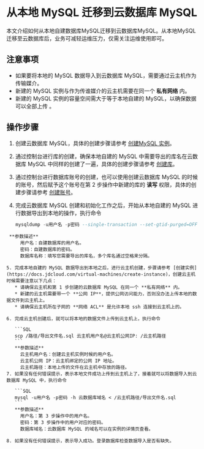 # 从本地 MySQL 迁移到云数据库 MySQL
本文介绍如何从本地自建数据库MySQL迁移到云数据库MySQL。从本地MySQL迁移至云数据库后，业务可减轻运维压力，仅需关注运维使用即可。

## 注意事项
* 如果要将本地的 MySQL 数据导入到云数据库 MySQL，需要通过云主机作为传输媒介。
* 新建的 MySQL 实例与作为传谁媒介的云主机需要在同一个 **私有网络** 内。
* 新建的 MySQL 实例的容量空间需大于等于本地自建的 MySQL，以确保数据可以全部上传 。

## 操作步骤
1. 创建云数据库 MySQL，具体的创建步骤请参考 [创建MySQL 实例](../../../Operation-Guide/Instance/Create-Instance.md)。
2. 通过控制台进行库的创建，确保本地自建的 MySQL 中需要导出的库名在云数据库 MySQL 中同样的创建了一遍，具体的创建步骤请参考 [创建库](../../../Operation-Guide/Database-Management/Create-Database.md)。
3. 通过控制台进行数据库账号的创建，也可以使用创建云数据库 MySQL 的时候的账号，然后赋予这个账号在第 2 步操作中新建的库的 **读写** 权限，具体的创建步骤请参考 [创建账号](../../../Operation-Guide/Account/Create-Account/MySQL-Create-Account.md)。
4. 完成云数据库 MySQL 创建和初始化工作之后，开始从本地自建的 MySQL 进行数据导出到本地的操作，执行命令

    ```SQL
    mysqldump -u用户名 -p密码 --single-transaction --set-gtid-purged=OFF -B 数据库名称 > /路径/导出文件名.sql
 ```
  **参数描述**
      用户名：自建数据库的用户名。
      密码：自建数据库的密码。
      数据库名称：填写您需要导出的库名，多个库名通过空格来分隔。

5. 完成本地自建的 MySQL 数据导出到本地之后，进行云主机创建，步骤请参考 [创建实例](https://docs.jdcloud.com/virtual-machines/create-instance)，创建云主机时候需要注意以下几点：
    * 请确保云主机和第 1 步创建的云数据库 MySQL 在同一个 **私有网络** 内。
    * 新建的云主机需要带一个 **公网 IP**，提供公网访问能力，否则没办法上传本地的数据文件到云主机上。
    * 请确保云主机所在子网的 **网络 ACL** 是允许本地 ssh 连接到云主机上的。
    
6. 完成云主机创建后，就可以将本地的数据文件上传到云主机上，执行命令

    ```SQL
    scp /路径/导出文件名.sql 云主机用户名@云主机公网IP: /云主机路径
    ```
    **参数描述**
      云主机用户名：创建云主机实例时候的用户名。
      云主机公网 IP：云主机绑定的公网 IP 地址。
      云主机路径：本地上传的文件在云主机中存放的路径。
7. 如果没有任何错误提示，表示本地文件成功上传到云主机上了，接着就可以将数据导入到云数据库 MySQL 中，执行命令

    ```SQL
    mysql -u用户名 -p密码 -h 云数据库域名 < /云主机路径/导出文件名.sql
    ```
    **参数描述**
      用户名：第 3 步操作中的用户名。
      密码：第 3 步操作中的用户对应的密码。
      数据库域名：云数据库 MySQL 的域名可以在实例的详情页查看。

8. 如果没有任何错误提示，表示导入成功。登录数据库检查数据导入是否有缺失。
